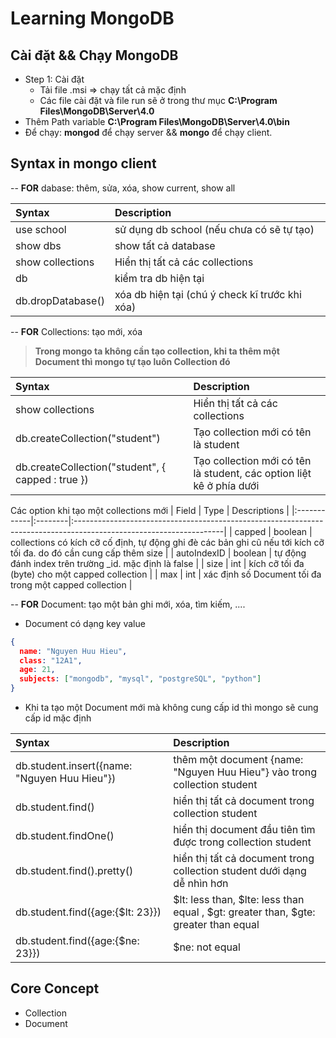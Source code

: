 # Learning MongoDB
## Cài đặt && Chạy MongoDB
- Step 1: Cài đặt
  + Tải file .msi => chạy tất cả mặc định
  + Các file cài đặt và file run sẽ ở trong thư mục __C:\Program Files\MongoDB\Server\4.0__
- Thêm Path variable __C:\Program Files\MongoDB\Server\4.0\bin__
- Để chạy: __mongod__ để chạy server && __mongo__ để chạy client.
## Syntax in mongo client

-- __FOR__ dabase: thêm, sửa, xóa, show current, show all

| Syntax            | Description                                    |
|:------------------|:-----------------------------------------------|
| use school        | sử dụng db school (nếu chưa có sẽ tự tạo)      |
| show dbs          | show tất cả database                           |
| show collections  | Hiển thị tất cả các collections                |
| db                | kiểm tra db hiện tại                           |
| db.dropDatabase() | xóa db hiện tại (chú ý check kĩ trước khi xóa) |

-- __FOR__ Collections: tạo mới, xóa
> __Trong mongo ta không cần tạo collection, khi ta thêm một Document thì mongo tự tạo luôn Collection đó__

| Syntax                                            | Description                                                          |
|:--------------------------------------------------|:---------------------------------------------------------------------|
| show collections                                  | Hiển thị tất cả các collections                                      |
| db.createCollection("student")                    | Tạo collection mới có tên là student                                 |
| db.createCollection("student", { capped : true }) | Tạo collection mới có tên là student, các option liệt kê ở phía dưới |

Các option khi tạo một collections mới
| Field       | Type    | Descriptions                                                                                                       |
|:------------|:--------|:-------------------------------------------------------------------------------------------------------------------|
| capped      | boolean | collections có kích cỡ cố định, tự động ghi đè các bản ghi cũ nếu tới kích cỡ tối đa. do đó cần cung cấp thêm size |
| autoIndexID | boolean | tự động đánh index trên trường _id. mặc định là false                                                              |
| size        | int     | kích cỡ tối đa (byte) cho một capped collection                                                                    |
| max         | int     | xác định số Document tối đa trong một capped collection                                                            |

-- __FOR__ Document: tạo một bản ghi mới, xóa, tìm kiếm, ....
- Document có dạng key value
```json
{
  name: "Nguyen Huu Hieu",
  class: "12A1",
  age: 21,
  subjects: ["mongodb", "mysql", "postgreSQL", "python"]
}
```
- Khi ta tạo một Document mới mà không cung cấp id thì mongo sẽ cung cấp id mặc định

| Syntax                                       | Description                                                                         |
|:---------------------------------------------|:------------------------------------------------------------------------------------|
| db.student.insert({name: "Nguyen Huu Hieu"}) | thêm một document {name: "Nguyen Huu Hieu"} vào trong collection student            |
| db.student.find()                            | hiển thị tất cả document trong collection student                                   |
| db.student.findOne()                         | hiển thị document đầu tiên tìm được trong collection student                        |
| db.student.find().pretty()                   | hiển thị tất cả document trong collection student dưới dạng dễ nhìn hơn             |
| db.student.find({age:{$lt: 23}})             | $lt: less than, $lte: less than equal , $gt: greater than, $gte: greater than equal |
| db.student.find({age:{$ne: 23}})             | $ne: not equal                                                                      |



## Core Concept
  + Collection
  + Document
